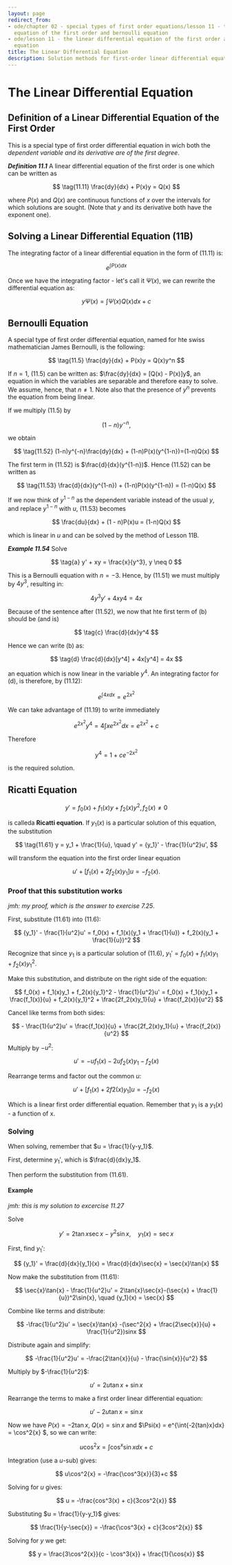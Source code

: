 ```yaml
---
layout: page
redirect_from:
- ode/chapter 02 - special types of first order equations/lesson 11 - the linear differential
  equation of the first order and bernoulli equation
- ode/lesson 11 - the linear differential equation of the first order and bernoulli
  equation
title: The Linear Differential Equation
description: Solution methods for first-order linear differential equations using integrating factors, and techniques for solving Bernoulli and Ricatti equations. Covers the standard form and systematic solution approaches.
---
```


# The Linear Differential Equation

## Definition of a Linear Differential Equation of the First Order

This is a special type of first order differential equation in wich both the *dependent variable and its derivative are of the first degree*.

***Definition 11.1***
A linear differential equation of the first order is one which can be written as

$$ \tag{11.11} \frac{dy}{dx} + P(x)y = Q(x) $$

where $P(x)$ and $Q(x)$ are continuous functions of $x$ over the intervals for which solutions are sought. (Note that $y$ and its derivative both have the exponent one).

## Solving a Linear Differential Equation (11B)

The integrating factor of a linear differential equation in the form of (11.11) is:

$$ \tag{11.12} e^{\int P(x)dx} $$

Once we have the integrating factor - let's call it $\Psi(x)$, we can rewrite the differential equation as:

$$ \tag{11.21} y\Psi(x) = \int\Psi(x)Q(x)dx + c $$

## Bernoulli Equation
A special type of first order differential equation, named for hte swiss mathematician James Bernoulli, is the following:

$$ \tag{11.5} \frac{dy}{dx} + P(x)y = Q(x)y^n $$

If $n = 1$, (11.5) can be written as: $\frac{dy}{dx} = [Q(x) - P(x)]y$, an equation in which the variables are separable and therefore easy to solve. We assume, hence, that $n \neq 1$. Note also that the presence of $y^n$ prevents the equation from being linear.

If we multiply (11.5) by

$$ \tag{11.51} (1-n)y^{-n},$$

we obtain

$$ \tag{11.52} (1-n)y^{-n}\frac{dy}{dx} + (1-n)P(x)(y^{1-n})=(1-n)Q(x) $$

The first term in (11.52) is $\frac{d}{dx}(y^{1-n})$. Hence (11.52) can be written as

$$ \tag{11.53} \frac{d}{dx}(y^{1-n}) + (1-n)P(x)(y^{1-n}) = (1-n)Q(x) $$

If we now think of $y^{1-n}$ as the dependent variable instead of the usual $y$, and replace $y^{1-n}$ with $u$, (11.53) becomes

$$ \frac{du}{dx} + (1 - n)P(x)u = (1-n)Q(x) $$

which is linear in $u$ and can be solved by the method of Lesson 11B.

***Example 11.54***
Solve

$$ \tag{a} y' + xy = \frac{x}{y^3}, y \neq 0 $$

This is a Bernoulli equation with $n = -3$. Hence, by (11.51) we must multiply by $4y^3$, resulting in:

$$ \tag{b} 4y^3y' + 4xy4 = 4x $$

Because of the sentence after (11.52), we now that hte first term of (b) should be (and is)

$$ \tag{c} \frac{d}{dx}y^4 $$

Hence we can write (b) as:

$$ \tag{d} \frac{d}{dx}[y^4] + 4x[y^4] = 4x $$

an equation which is now linear in the variable $y^4$. An integrating factor for (d), is therefore, by (11.12):

$$ \tag{e} e^{\int 4xdx} = e^{2x^2} $$

We can take advantage of (11.19) to write immediately

$$ \tag{f} e^{2x^2}y^4 = 4 \int xe^{2x^2}dx = e^{2x^2} + c $$

Therefore

$$ \tag{g} y^4 = 1 + ce^{-2x^2} $$

is the required solution.

## Ricatti Equation

$$ \tag{11.6} y' = f_0(x) + f_1(x)y + f_2(x)y^2, f_2(x) \neq 0 $$

is calleda **Ricatti equation**. If $y_1(x)$ is a particular solution of this equation, the substitution

$$ \tag{11.61} y = y_1 + \frac{1}{u}, \quad y' = {y_1}' - \frac{1}{u^2}u', $$

will transform the equation into the first order linear equation

$$ \tag{11.62} u' + [f_1(x) + 2f_2(x)y_1]u = -f_2(x). $$

### Proof that this substitution works

*jmh: my proof, which is the answer to exercise 7.25*.

First, substitute (11.61) into (11.6):

$$ {y_1}' - \frac{1}{u^2}u' = f_0(x) + f_1(x)(y_1 + \frac{1}{u}) + f_2(x)(y_1 + \frac{1}{u})^2 $$

Recognize that since $y_1$ is a particular solution of (11.6), ${y_1}' = f_0(x) + f_1(x)y_1 + f_2(x){y_1}^2$.

Make this substitution, and distribute on the right side of the equation:

$$ f_0(x) + f_1(x)y_1 + f_2(x){y_1}^2 - \frac{1}{u^2}u' = f_0(x) + f_1(x)y_1 + \frac{f_1(x)}{u} + f_2(x){y_1}^2 + \frac{2f_2(x)y_1}{u} + \frac{f_2(x)}{u^2} $$

Cancel like terms from both sides:

$$ - \frac{1}{u^2}u' = \frac{f_1(x)}{u} + \frac{2f_2(x)y_1}{u} + \frac{f_2(x)}{u^2} $$

Multiply by $-u^2$:

$$ u' = -uf_1(x)-2uf_2(x)y_1 - f_2(x) $$

Rearrange terms and factor out the common $u$:

$$ u' + [f_1(x) + 2f2(x)y_1]u = -f_2(x) $$

Which is a linear first order differential equation. Remember that $y_1$ is a $y_1(x)$ - a function of x.

### Solving

When solving, remember that $u = \frac{1}{y-y_1}$.

First, determine ${y_1}'$, which is $\frac{d}{dx}y_1$.

Then perform the substitution from (11.61).

#### Example

*jmh: this is my solution to excercise 11.27*

Solve

$$ y' = 2\tan{x}\sec{x}-y^2\sin{x}, \quad {y_1}(x) = \sec{x} $$

First, find ${y_1}'$:

$$ {y_1}' = \frac{d}{dx}{y_1}(x) = \frac{d}{dx}\sec{x} = \sec{x}\tan{x} $$

Now make the substitution from (11.61):

$$ \sec{x}\tan{x} - \frac{1}{u^2}u' = 2\tan{x}\sec{x}-(\sec{x} + \frac{1}{u})^2\sin{x}, \quad {y_1}(x) = \sec{x} $$

Combine like terms and distribute:

$$ -\frac{1}{u^2}u' = \sec{x}\tan{x} -(\sec^2{x} + \frac{2\sec{x}}{u} + \frac{1}{u^2})sinx $$

Distribute again and simplify:

$$ -\frac{1}{u^2}u' = -\frac{2\tan{x}}{u} - \frac{\sin{x}}{u^2} $$

Multiply by $-\frac{1}{u^2}$:

$$ u' = 2u\tan{x} + \sin{x} $$

Rearrange the terms to make a first order linear differential equation:

$$ u' - 2u\tan{x} = \sin{x} $$

Now we have $P(x) = -2\tan{x}$, $Q(x) = \sin{x}$ and $\Psi(x) = e^{\int{-2\{tan}x}dx} = \cos^2{x} $, so we can write:

$$ u\cos^2{x} = \int{\cos^{x}\sin{x}dx} + c $$

Integration (use a $u$-sub) gives:

$$ u\cos^2{x} = -\frac{\cos^3{x}}{3}+c $$

Solving for $u$ gives:

$$ u = -\frac{cos^3(x) + c}{3cos^2{x}} $$

Substituting $u = \frac{1}{y-y_1}$ gives:

$$ \frac{1}{y-\sec{x}} = -\frac{\cos^3{x} + c}{3cos^2{x}} $$

Solving for $y$ we get:

$$ y = \frac{3\cos^2{x}}{c - \cos^3{x}} + \frac{1}{\cos{x}} $$
